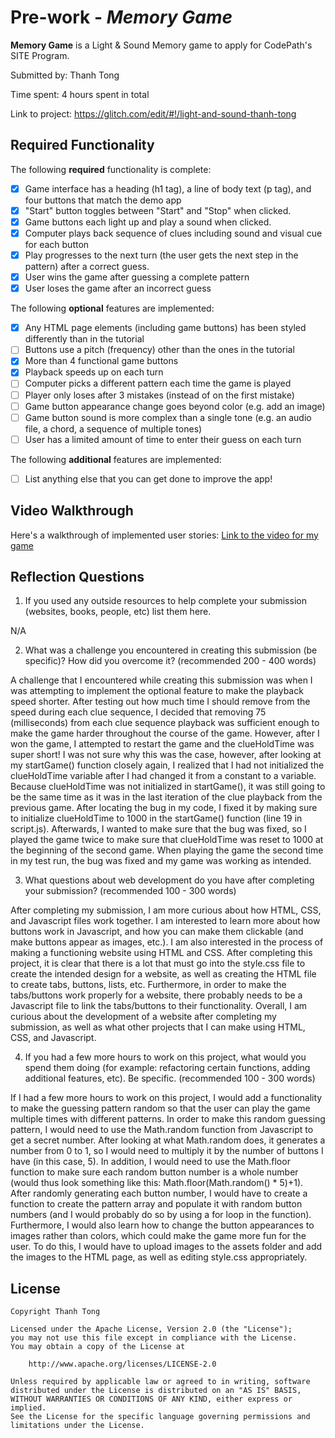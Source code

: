 # Pre-work - *Memory Game*

**Memory Game** is a Light & Sound Memory game to apply for CodePath's SITE Program. 

Submitted by: Thanh Tong

Time spent: 4 hours spent in total

Link to project: https://glitch.com/edit/#!/light-and-sound-thanh-tong

## Required Functionality

The following **required** functionality is complete:

* [X] Game interface has a heading (h1 tag), a line of body text (p tag), and four buttons that match the demo app
* [X] "Start" button toggles between "Start" and "Stop" when clicked. 
* [X] Game buttons each light up and play a sound when clicked. 
* [X] Computer plays back sequence of clues including sound and visual cue for each button
* [X] Play progresses to the next turn (the user gets the next step in the pattern) after a correct guess. 
* [X] User wins the game after guessing a complete pattern
* [X] User loses the game after an incorrect guess

The following **optional** features are implemented:

* [X] Any HTML page elements (including game buttons) has been styled differently than in the tutorial
* [ ] Buttons use a pitch (frequency) other than the ones in the tutorial
* [X] More than 4 functional game buttons
* [X] Playback speeds up on each turn
* [ ] Computer picks a different pattern each time the game is played
* [ ] Player only loses after 3 mistakes (instead of on the first mistake)
* [ ] Game button appearance change goes beyond color (e.g. add an image)
* [ ] Game button sound is more complex than a single tone (e.g. an audio file, a chord, a sequence of multiple tones)
* [ ] User has a limited amount of time to enter their guess on each turn

The following **additional** features are implemented:

- [ ] List anything else that you can get done to improve the app!

## Video Walkthrough

Here's a walkthrough of implemented user stories:
[Link to the video for my game](https://drive.google.com/file/d/1LYtN9syhh9-VjB4oQgdRsQQn8gqc2urC/view?usp=sharing)


## Reflection Questions
1. If you used any outside resources to help complete your submission (websites, books, people, etc) list them here. 

N/A

2. What was a challenge you encountered in creating this submission (be specific)? How did you overcome it? (recommended 200 - 400 words) 

A challenge that I encountered while creating this submission was when I was attempting to implement the optional feature to make the playback speed shorter.
After testing out how much time I should remove from the speed during each clue sequence, I decided that removing 75 (milliseconds) from each clue sequence playback
was sufficient enough to make the game harder throughout the course of the game. However, after I won the game, I attempted to restart the game and the clueHoldTime
was super short! I was not sure why this was the case, however, after looking at my startGame() function closely again, I realized that I had not initialized the clueHoldTime
variable after I had changed it from a constant to a variable. Because clueHoldTime was not initialized in startGame(), it was still
going to be the same time as it was in the last iteration of the clue playback from the previous game. After locating the bug in my code, I fixed it by making sure to initialize clueHoldTime to 1000 in the startGame() function
(line 19 in script.js). Afterwards, I wanted to make sure that the bug was fixed, so I played the game twice to make sure that clueHoldTime was reset to 1000 at the beginning of the
second game. When playing the game the second time in my test run, the bug was fixed and my game was working as intended.

3. What questions about web development do you have after completing your submission? (recommended 100 - 300 words) 

After completing my submission, I am more curious about how HTML, CSS, and Javascript files work together. I am interested to learn more about how buttons work
in Javascript, and how you can make them clickable (and make buttons appear as images, etc.). I am also interested in the process of making a functioning website using HTML and CSS.
After completing this project, it is clear that there is a lot that must go into the style.css file to create the intended design for a website, as well as creating the HTML file to create
tabs, buttons, lists, etc. Furthermore, in order to make the tabs/buttons work properly for a website, there probably needs to be a Javascript file to link the tabs/buttons to their functionality.
Overall, I am curious about the development of a website after completing my submission, as well as what other projects that I can make using HTML, CSS, and Javascript.

4. If you had a few more hours to work on this project, what would you spend them doing (for example: refactoring certain functions, adding additional features, etc). Be specific. (recommended 100 - 300 words) 

If I had a few more hours to work on this project, I would add a functionality to make the guessing pattern random so that the user can play the game multiple times with different patterns. 
In order to make this random guessing pattern, I would need to use the Math.random function from Javascript to get a secret number. After looking at what Math.random does, it generates a number from 0 to 1, so
I would need to multiply it by the number of buttons I have (in this case, 5). In addition, I would need to use the Math.floor function to make sure each random button number is a whole number
(would thus look something like this: Math.floor(Math.random() * 5)+1). After randomly generating each button number, I would have to create a function to create the pattern array and populate it with random button numbers
(and I would probably do so by using a for loop in the function).
Furthermore, I would also learn how to change the button appearances to images rather than colors, which could make the game more fun for the user. To do this, I would have to upload images to the assets folder
and add the images to the HTML page, as well as editing style.css appropriately.



## License

    Copyright Thanh Tong

    Licensed under the Apache License, Version 2.0 (the "License");
    you may not use this file except in compliance with the License.
    You may obtain a copy of the License at

        http://www.apache.org/licenses/LICENSE-2.0

    Unless required by applicable law or agreed to in writing, software
    distributed under the License is distributed on an "AS IS" BASIS,
    WITHOUT WARRANTIES OR CONDITIONS OF ANY KIND, either express or implied.
    See the License for the specific language governing permissions and
    limitations under the License.